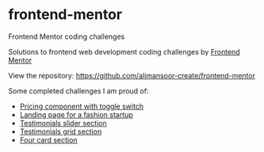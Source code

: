 # frontend-mentor
Frontend Mentor coding challenges

Solutions to frontend web development coding challenges by [Frontend Mentor](https://www.frontendmentor.io)

View the repository: https://github.com/alimansoor-create/frontend-mentor

Some completed challenges I am proud of:
- [Pricing component with toggle switch](https://alimansoor-create.github.io/frontend-mentor/pricing-component-with-billing-toggle)
- [Landing page for a fashion startup](https://alimansoor-create.github.io/frontend-mentor/base-apparel-coming-soon-master)
- [Testimonials slider section](https://alimansoor-create.github.io/frontend-mentor/coding-bootcamp-testimonials-slider-master)
- [Testimonials grid section](https://alimansoor-create.github.io/frontend-mentor/testimonials-grid-section-main)
- [Four card section](alimansoor-create.github.io/frontend-mentor/four-card-feature-section-master)
